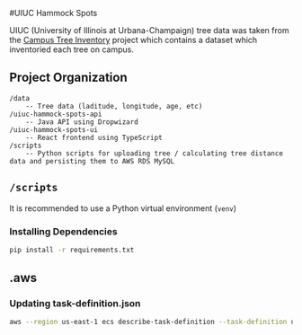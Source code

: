 #UIUC Hammock Spots

UIUC (University of Illinois at Urbana-Champaign) tree data was taken from the [Campus Tree Inventory](https://icap.sustainability.illinois.edu/project/campus-tree-inventory) project which contains a dataset which inventoried each tree on campus.

## Project Organization

```
/data
    -- Tree data (laditude, longitude, age, etc)
/uiuc-hammock-spots-api
    -- Java API using Dropwizard
/uiuc-hammock-spots-ui
    -- React frontend using TypeScript
/scripts
    -- Python scripts for uploading tree / calculating tree distance data and persisting them to AWS RDS MySQL
```

## `/scripts`

It is recommended to use a Python virtual environment (`venv`)

### Installing Dependencies

```bash
pip install -r requirements.txt
```

## .aws

### Updating task-definition.json
```bash
aws --region us-east-1 ecs describe-task-definition --task-definition uiuc-hammock-spots-api --query taskDefinition > task-definition.json
```
